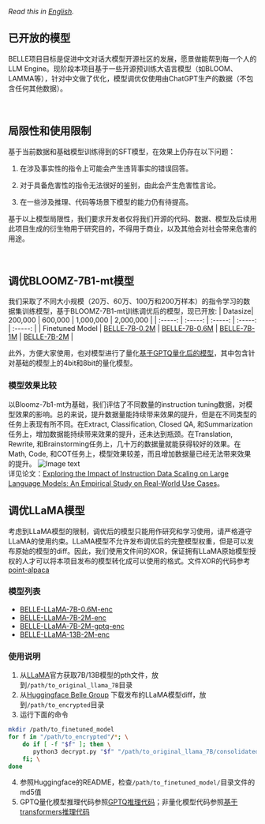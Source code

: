 *Read this in [English](README_en.md).*
## 已开放的模型

BELLE项目目标是促进中文对话大模型开源社区的发展，愿景做能帮到每一个人的LLM Engine。现阶段本项目基于一些开源预训练大语言模型（如BLOOM、LAMMA等），针对中文做了优化，模型调优仅使用由ChatGPT生产的数据（不包含任何其他数据）。

<br/>

## 局限性和使用限制

基于当前数据和基础模型训练得到的SFT模型，在效果上仍存在以下问题：

1. 在涉及事实性的指令上可能会产生违背事实的错误回答。

2. 对于具备危害性的指令无法很好的鉴别，由此会产生危害性言论。

3. 在一些涉及推理、代码等场景下模型的能力仍有待提高。

基于以上模型局限性，我们要求开发者仅将我们开源的代码、数据、模型及后续用此项目生成的衍生物用于研究目的，不得用于商业，以及其他会对社会带来危害的用途。

<br/>

## 调优BLOOMZ-7B1-mt模型

我们采取了不同大小规模（20万、60万、100万和200万样本）的指令学习的数据集训练模型，基于BLOOMZ-7B1-mt训练调优后的模型，现已开放:
| Datasize| 200,000 | 600,000 | 1,000,000 | 2,000,000 |
| :-----: | :-----: | :-----: | :-----: | :-----: |
| Finetuned Model | [BELLE-7B-0.2M](https://huggingface.co/BelleGroup/BELLE-7B-0.2M) | [BELLE-7B-0.6M](https://huggingface.co/BelleGroup/BELLE-7B-0.6M) | [BELLE-7B-1M](https://huggingface.co/BelleGroup/BELLE-7B-1M) | [BELLE-7B-2M](https://huggingface.co/BelleGroup/BELLE-7B-2M) |

此外，方便大家使用，也对模型进行了量化[基于GPTQ量化后的模型](https://huggingface.co/BelleGroup/)，其中包含针对基础的模型上的4bit和8bit的量化模型。

### 模型效果比较

以Bloomz-7b1-mt为基础，我们评估了不同数量的instruction tuning数据，对模型效果的影响。总的来说，提升数据量能持续带来效果的提升，但是在不同类型的任务上表现有所不同。在Extract, Classification, Closed QA, 和Summarization任务上，增加数据能持续带来效果的提升，还未达到瓶颈。在Translation, Rewrite, 和Brainstorming任务上，几十万的数据量就能获得较好的效果。在Math, Code, 和COT任务上，模型效果较差，而且增加数据量已经无法带来效果的提升。
![Image text](../assets/model_compare.jpg)
<br/>
详见论文：[Exploring the Impact of Instruction Data Scaling on Large Language Models: An Empirical Study on Real-World Use Cases](https://arxiv.org/abs/2303.14742)。
<br/>

## 调优LLaMA模型

考虑到LLaMA模型的限制，调优后的模型只能用作研究和学习使用，请严格遵守LLaMA的使用约束。LLaMA模型不允许发布调优后的完整模型权重，但是可以发布原始的模型的diff。因此，我们使用文件间的XOR，保证拥有LLaMA原始模型授权的人才可以将本项目发布的模型转化成可以使用的格式。文件XOR的代码参考[point-alpaca](https://github.com/pointnetwork/point-alpaca) 
### 模型列表
* [BELLE-LLaMA-7B-0.6M-enc](https://huggingface.co/BelleGroup/BELLE-LLaMA-7B-0.6M-enc)
* [BELLE-LLaMA-7B-2M-enc](https://huggingface.co/BelleGroup/BELLE-LLaMA-7B-2M-enc)
* [BELLE-LLaMA-7B-2M-gptq-enc](https://huggingface.co/BelleGroup/BELLE-LLaMA-7B-2M-gptq-enc)
* [BELLE-LLaMA-13B-2M-enc](https://huggingface.co/BelleGroup/BELLE-LLaMA-13B-2M-enc)

### 使用说明
1. 从[LLaMA](https://github.com/facebookresearch/llama)官方获取7B/13B模型的pth文件，放到`/path/to_original_llama_7B`目录
2. 从[Huggingface Belle Group](https://huggingface.co/BelleGroup/) 下载发布的LLaMA模型diff，放到`/path/to_encrypted`目录
3. 运行下面的命令
```bash
mkdir /path/to_finetuned_model
for f in "/path/to_encrypted"/*; \
    do if [ -f "$f" ]; then \
       python3 decrypt.py "$f" "/path/to_original_llama_7B/consolidated.00.pth" "/path/to_finetuned_model/"; \
    fi; \
done
```
4. 参照Huggingface的README，检查`/path/to_finetuned_model/`目录文件的md5值
5. GPTQ量化模型推理代码参照[GPTQ推理代码](https://github.com/LianjiaTech/BELLE/tree/main/gptq)；非量化模型代码参照[基于transformers推理代码](https://github.com/LianjiaTech/BELLE/tree/main/train)
